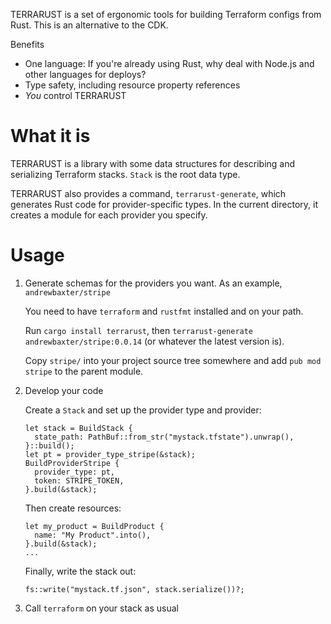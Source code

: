 TERRARUST is a set of ergonomic tools for building Terraform configs from Rust. This is an alternative to the CDK.

Benefits

- One language: If you're already using Rust, why deal with Node.js and other languages for deploys?
- Type safety, including resource property references
- _You_ control TERRARUST

# What it is

TERRARUST is a library with some data structures for describing and serializing Terraform stacks. `Stack` is the root data type.

TERRARUST also provides a command, `terrarust-generate`, which generates Rust code for provider-specific types. In the current directory, it creates a module for each provider you specify.

# Usage

1. Generate schemas for the providers you want. As an example, `andrewbaxter/stripe`

   You need to have `terraform` and `rustfmt` installed and on your path.

   Run `cargo install terrarust`, then `terrarust-generate andrewbaxter/stripe:0.0.14` (or whatever the latest version is).

   Copy `stripe/` into your project source tree somewhere and add `pub mod stripe` to the parent module.

2. Develop your code

   Create a `Stack` and set up the provider type and provider:

   ```
   let stack = BuildStack {
     state_path: PathBuf::from_str("mystack.tfstate").unwrap(),
   }::build();
   let pt = provider_type_stripe(&stack);
   BuildProviderStripe {
     provider_type: pt,
     token: STRIPE_TOKEN,
   }.build(&stack);
   ```

   Then create resources:

   ```
   let my_product = BuildProduct {
     name: "My Product".into(),
   }.build(&stack);
   ...
   ```

   Finally, write the stack out:

   ```
   fs::write("mystack.tf.json", stack.serialize())?;
   ```

3. Call `terraform` on your stack as usual
